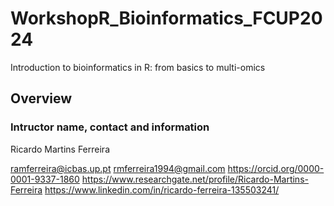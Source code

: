 # WorkshopR_Bioinformatics_FCUP2024
Introduction to bioinformatics in R: from basics to multi-omics

## Overview

### Intructor name, contact and information

Ricardo Martins Ferreira

ramferreira@icbas.up.pt
rmferreira1994@gmail.com
https://orcid.org/0000-0001-9337-1860
https://www.researchgate.net/profile/Ricardo-Martins-Ferreira
https://www.linkedin.com/in/ricardo-ferreira-135503241/
